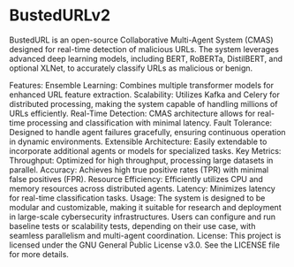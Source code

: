 # BustedURLv2
BustedURL is an open-source Collaborative Multi-Agent System (CMAS) designed for real-time detection of malicious URLs. The system leverages advanced deep learning models, including BERT, RoBERTa, DistilBERT, and optional XLNet, to accurately classify URLs as malicious or benign.

Features:
Ensemble Learning: Combines multiple transformer models for enhanced URL feature extraction.
Scalability: Utilizes Kafka and Celery for distributed processing, making the system capable of handling millions of URLs efficiently.
Real-Time Detection: CMAS architecture allows for real-time processing and classification with minimal latency.
Fault Tolerance: Designed to handle agent failures gracefully, ensuring continuous operation in dynamic environments.
Extensible Architecture: Easily extendable to incorporate additional agents or models for specialized tasks.
Key Metrics:
Throughput: Optimized for high throughput, processing large datasets in parallel.
Accuracy: Achieves high true positive rates (TPR) with minimal false positives (FPR).
Resource Efficiency: Efficiently utilizes CPU and memory resources across distributed agents.
Latency: Minimizes latency for real-time classification tasks.
Usage:
The system is designed to be modular and customizable, making it suitable for research and deployment in large-scale cybersecurity infrastructures.
Users can configure and run baseline tests or scalability tests, depending on their use case, with seamless parallelism and multi-agent coordination.
License:
This project is licensed under the GNU General Public License v3.0. See the LICENSE file for more details.

